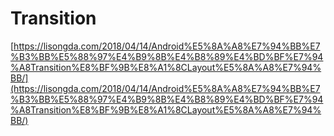 # Transition
[https://lisongda.com/2018/04/14/Android%E5%8A%A8%E7%94%BB%E7%B3%BB%E5%88%97%E4%B9%8B%E4%B8%89%E4%BD%BF%E7%94%A8Transition%E8%BF%9B%E8%A1%8CLayout%E5%8A%A8%E7%94%BB/](https://lisongda.com/2018/04/14/Android%E5%8A%A8%E7%94%BB%E7%B3%BB%E5%88%97%E4%B9%8B%E4%B8%89%E4%BD%BF%E7%94%A8Transition%E8%BF%9B%E8%A1%8CLayout%E5%8A%A8%E7%94%BB/)
